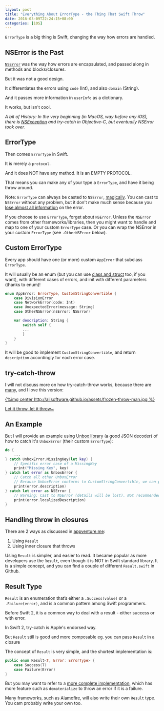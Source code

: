 ```yaml
---
layout: post
title: "Everything About ErrorType - the Thing That Swift Throw"
date: 2016-03-09T22:24:15+08:00
categories: [iOS]
---
```


`ErrorType` is a big thing is Swift, changing the way how errors are handled.


## NSError is the Past

[`NSError`](https://developer.apple.com/library/mac/documentation/Cocoa/Reference/Foundation/Classes/NSError_Class) was the way how errors are encapsulated, and passed along in methods and blocks/closures.

But it was not a good design.

It differentiates the errors using `code` (Int), and also `domain` (String).

And it passes more information in `userInfo` as a dictionary.

It works, but isn't cool.

_A bit of History: In the very beginning (in MacOS, way before any iOS), there is [NSException](https://www.bignerdranch.com/blog/error-handling-in-swift-2/) and try-catch in Objective-C, but eventually NSError took over._


## ErrorType

Then comes `ErrorType` in Swift.

It is merely a `protocol`.

And it does NOT have any method. It is an EMPTY PROTOCOL.

That means you can make any of your type a `ErrorType`, and have it being throw around.

Note: `ErrorType` can always be casted to `NSError`, [magically](https://realm.io/news/testing-swift-error-type/). You can cast to `NSError` without any problem, but it don't make much sense because you [lose almost all information](http://stackoverflow.com/a/31685457/242682) on the error.

If you choose to use `ErrorType`, forget about `NSError`. Unless the `NSError` comes from other frameworks/libraries, then you might want to handle and map to one of your custom `ErrorType` case. Or you can wrap the NSError in your custom `ErrorType` (see `.OtherNSError` below).


## Custom ErrorType

Every app should have one (or more) custom `AppError` that subclass `ErrorType`.

It will usually be an enum (but you can use [class and struct](https://realm.io/news/testing-swift-error-type/) too, if you want), with different cases of errors, and init with different parameters (thanks to enum)!

```swift
enum AppError: ErrorType, CustomStringConvertible {
    case DivisionError
    case NetworkError(code: Int)
    case UnexpectedError(message: String)
    case OtherNSError(nsError: NSError)

    var description: String {
        switch self {
        ...
        }
    }
}
```

It will be good to implement `CustomStringConvertible`, and return `description` accordingly for each error case.


## try-catch-throw

I will not discuss more on how try-catch-throw works, because there are [many](https://developer.apple.com/library/prerelease/ios/documentation/Swift/Conceptual/Swift_Programming_Language/ErrorHandling.html), and I love this version:

[{%img center http://alisoftware.github.io/assets/frozen-throw-man.jpg %}](http://alisoftware.github.io/2015/12/17/let-it-throw/)

[Let it throw, let it throw~](http://alisoftware.github.io/2015/12/17/let-it-throw/)


## An Example

But I will provide an example using [Unbox library](https://github.com/JohnSundell/Unbox) (a good JSON decoder) of how to catch it's `UnboxError` (their custom `ErrorType`):

```swift
do {
    ...
} catch UnboxError.MissingKey(let key) {
    // Specific error case of a MissingKey
    print("Missing Key", key)
} catch let error as UnboxError {
    // Catch all other UnboxError
    // Because UnboxError conforms to CustomStringConvertible, we can print `description`
    print(error.description)
} catch let error as NSError {
    // Warning: Cast to NSError (details will be lost). Not recommended.
    print(error.localizedDescription)
}
```


## Handling throw in closures

There are 2 ways as discussed in [appventure.me](http://appventure.me/2015/06/19/swift-try-catch-asynchronous-closures/):

1. Using `Result`
2. Using inner closure that throws

Using `Result` is simpler, and easier to read. It became popular as more developers use the `Result`, even though it is NOT in Swift standard library. It is a simple concept, and you can find a couple of different `Result.swift` in Github.


## Result Type

`Result` is an enumeration that’s either a `.Success(value)` or a `.Failure(error)`, and is a common pattern among Swift programmers.

Before Swift 2, it is a common way to deal with a result - either success or with error.

In Swift 2, try-catch is Apple's endorsed way.

But `Result` still is good and more composable eg. you can pass `Result` in a closure

The concept of `Result` is very simple, and the shortest implementation is:

```swift
public enum Result<T, Error: ErrorType> {
    case Success(T)
    case Failure(Error)
}
```

But you may want to refer to a [more complete implementation](https://github.com/antitypical/Result/blob/master/Result/Result.swift), which has more feature such as `dematerialize` to throw an error if it is a failure.

Many frameworks, such as [Alamofire](https://github.com/Alamofire/Alamofire/blob/master/Source/Result.swift), will also write their own `Result` type. You cam probably write your own too.
